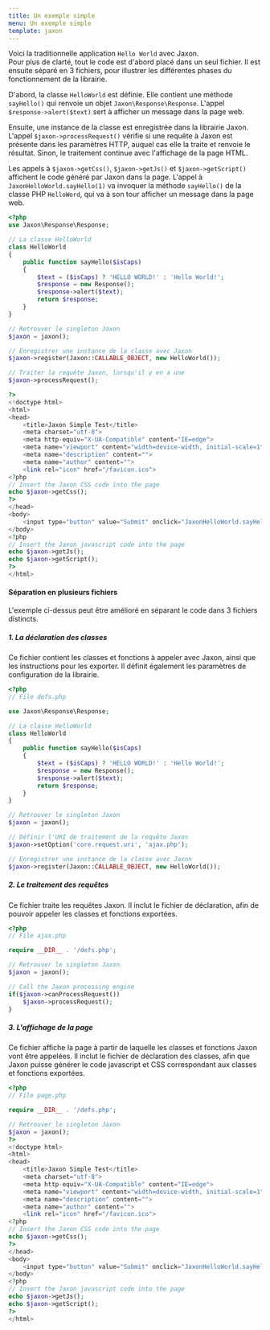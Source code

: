 ```yaml
---
title: Un exemple simple
menu: Un exemple simple
template: jaxon
---
```


Voici la traditionnelle application `Hello World` avec Jaxon.  
Pour plus de clarté, tout le code est d'abord placé dans un seul fichier.
Il est ensuite séparé en 3 fichiers, pour illustrer les différentes phases du fonctionnement de la librairie.

D'abord, la classe `HelloWorld` est définie. Elle contient une méthode `sayHello()` qui renvoie un objet `Jaxon\Response\Response`.
L'appel `$response->alert($text)` sert à afficher un message dans la page web.

Ensuite, une instance de la classe est enregistrée dans la librairie Jaxon.  
L'appel `$jaxon->processRequest()` vérifie si une requête à Jaxon est présente dans les paramètres HTTP, auquel cas elle la traite et renvoie le résultat.
Sinon, le traitement continue avec l'affichage de la page HTML.

Les appels à `$jaxon->getCss()`, `$jaxon->getJs()` et `$jaxon->getScript()` affichent le code généré par Jaxon dans la page.
L'appel à `JaxonHelloWorld.sayHello(1)` va invoquer la méthode `sayHello()` de la classe PHP `HelloWord`, qui va à son tour afficher un message dans la page web.

```php
<?php 
use Jaxon\Response\Response;

// La classe HelloWorld
class HelloWorld
{
    public function sayHello($isCaps)
    {
        $text = ($isCaps) ? 'HELLO WORLD!' : 'Hello World!';
        $response = new Response();
        $response->alert($text);
        return $response;
    }
}

// Retrouver le singleton Jaxon
$jaxon = jaxon();

// Enregistrer une instance de la classe avec Jaxon
$jaxon->register(Jaxon::CALLABLE_OBJECT, new HelloWorld());

// Traiter la requête Jaxon, lorsqu'il y en a une
$jaxon->processRequest();

?>
<!doctype html>
<html>
<head>
    <title>Jaxon Simple Test</title>
    <meta charset="utf-8">
    <meta http-equiv="X-UA-Compatible" content="IE=edge">
    <meta name="viewport" content="width=device-width, initial-scale=1">
    <meta name="description" content="">
    <meta name="author" content="">
    <link rel="icon" href="/favicon.ico">
<?php
// Insert the Jaxon CSS code into the page
echo $jaxon->getCss();
?>    
</head>
<body>
    <input type="button" value="Submit" onclick="JaxonHelloWorld.sayHello(1);return false;" />
</body>
<?php
// Insert the Jaxon javascript code into the page
echo $jaxon->getJs();
echo $jaxon->getScript();
?>    
</html>
```

#### Séparation en plusieurs fichiers

L'exemple ci-dessus peut être amélioré en séparant le code dans 3 fichiers distincts.

##### 1. La déclaration des classes

Ce fichier contient les classes et fonctions à appeler avec Jaxon, ainsi que les instructions pour les exporter.
Il définit également les paramètres de configuration de la librairie.

```php
<?php
// File defs.php

use Jaxon\Response\Response;

// La classe HelloWorld
class HelloWorld
{
    public function sayHello($isCaps)
    {
        $text = ($isCaps) ? 'HELLO WORLD!' : 'Hello World!';
        $response = new Response();
        $response->alert($text);
        return $response;
    }
}

// Retrouver le singleton Jaxon
$jaxon = jaxon();

// Définir l'URI de traitement de la requête Jaxon
$jaxon->setOption('core.request.uri', 'ajax.php');

// Enregistrer une instance de la classe avec Jaxon
$jaxon->register(Jaxon::CALLABLE_OBJECT, new HelloWorld());
```

##### 2. Le traitement des requêtes

Ce fichier traite les requêtes Jaxon.
Il inclut le fichier de déclaration, afin de pouvoir appeler les classes et fonctions exportées.

```php
<?php
// File ajax.php

require __DIR__ . '/defs.php';

// Retrouver le singleton Jaxon
$jaxon = jaxon();

// Call the Jaxon processing engine
if($jaxon->canProcessRequest())
    $jaxon->processRequest();
}
```

##### 3. L'affichage de la page

Ce fichier affiche la page à partir de laquelle les classes et fonctions Jaxon vont être appelées.
Il inclut le fichier de déclaration des classes, afin que Jaxon puisse générer le code javascript et CSS correspondant aux classes et fonctions exportées.

```php
<?php
// File page.php

require __DIR__ . '/defs.php';

// Retrouver le singleton Jaxon
$jaxon = jaxon();
?>
<!doctype html>
<html>
<head>
    <title>Jaxon Simple Test</title>
    <meta charset="utf-8">
    <meta http-equiv="X-UA-Compatible" content="IE=edge">
    <meta name="viewport" content="width=device-width, initial-scale=1">
    <meta name="description" content="">
    <meta name="author" content="">
    <link rel="icon" href="/favicon.ico">
<?php
// Insert the Jaxon CSS code into the page
echo $jaxon->getCss();
?>    
</head>
<body>
    <input type="button" value="Submit" onclick="JaxonHelloWorld.sayHello(1);return false;" />
</body>
<?php
// Insert the Jaxon javascript code into the page
echo $jaxon->getJs();
echo $jaxon->getScript();
?>    
</html>
```
